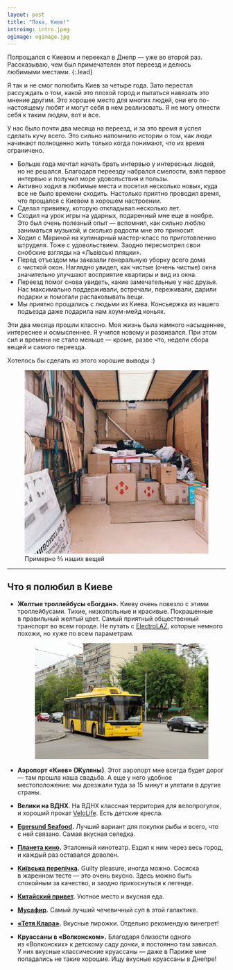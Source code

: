```yaml
---
layout: post
title: "Пока, Киев!"
introimg: intro.jpeg
ogimage: ogimage.jpg
---
```


Попрощался с Киевом и переехал в Днепр — уже во второй раз. Рассказываю, чем был примечателен этот переезд и делюсь любимыми местами.
{:.lead}

<!-- more -->

Я так и не смог полюбить Киев за четыре года. Зато перестал рассуждать о том, какой это плохой город и пытаться навязать это мнение другим. Это хорошее место для многих людей, они его по-настоящему любят и могут себя в нем реализовать. Я не могу отнести себя к таким людям, вот и все.

У нас было почти два месяца на переезд, и за это время я успел сделать кучу всего. Это сильно напомнило истории о том, как люди начинают полноценно жить только когда понимают, что их время ограничено.

- Больше года мечтал начать брать интервью у интересных людей, но не решался. Благодаря переезду набрался смелости, взял первое интервью и получил море удовольствия и пользы.
- Активно ходил в любимые места и посетил несколько новых, куда все не было времени сходить. Настолько приятно проводил время, что прощался с Киевом в хорошем настроении.
- Сделал прививку, которую откладывал несколько лет.
- Сходил на урок игры на ударных, подаренный мне еще в ноябре. Это был очень полезный опыт — вспомнил, как сильно люблю заниматься музыкой, и сколько радости мне это приносит.
- Ходил с Мариной на кулинарный мастер-класс по приготовлению штруделя. Тоже с удовольствием. Заодно пересмотрел свои снобские взгляды на «Львівські пляцки».
- Перед отъездом мы заказали генеральную уборку всего дома с чисткой окон. Наглядно увидел, как чистые (очень чистые) окна значительно улучшают восприятие квартиры и вид из окна.
- Переезд помог снова увидеть, какие замечательные у нас друзья. Нас максимально поддерживали, встречали, переживали, дарили подарки и помогали распаковывать вещи.
- Мы приятно прощались с людьми из Киева. Консьержка из нашего подъезда даже подарила нам хоум-мейд коньяк.

Эти два месяца прошли классно. Моя жизнь была намного насыщеннее, интереснее и осмысленнее. Я учился новому и развивался. При этом сил и времени не стало меньше — кроме, разве что, недели сбора вещей и самого переезда.

Хотелось бы сделать из этого хорошие выводы :)


<figure>
  <img src="/i/blog/goodbye-kiev/IMG_1477.JPG" alt="">
  <figcaption>Примерно ⅔ наших вещей</figcaption>
</figure>


* * *

## Что я полюбил в Киеве

- **Желтые троллейбусы «Богдан».** Киеву очень повезло с этими троллейбусами. Тихие, низкопольные и красивые. Покрашенные в правильный желтый цвет. Самый приятный общественный транспорт во всем городе. Не путать с [ElectroLAZ](https://ru.wikipedia.org/wiki/ЛАЗ_Е183), которые немного похожи, но хуже по всем параметрам.<figure><img src="/i/blog/goodbye-kiev/trolley.jpg" alt=""></figure>

- **Аэропорт «Киев» (Жуляны)**. Этот аэропорт мне всегда будет дорог — там прошла наша свадьба. А еще у него удобное местоположение: мы доезжали туда за 15 минут и улетали в другие страны.
- **Велики на ВДНХ**. На ВДНХ классная территория для велопрогулок, и хороший прокат [VeloLife](https://www.facebook.com/velolifekiev/). Есть детские кресла.
- **[Egersund Seafood](http://egersund.ua).** Лучший вариант для покупки рыбы и всего, что с ней связано. Самая вкусная селедка.
- **[Планета кино](https://planetakino.ua).** Эталонный кинотеатр. Ездил к ним через весь город, и каждый раз оставался доволен.
- **[Київська перепічка](https://uk.wikipedia.org/wiki/Київська_перепічка).** Guilty pleasure, иногда можно. Сосиска в жаренном тесте — это очень вкусно. Здесь можно быть спокойным за качество, и заодно прикоснуться к легенде.
- **[Китайский привет](https://www.facebook.com/hihichina/).** Уютное место и вкусная еда.
- **[Мусафир](https://www.musafir.com.ua).** Самый лучший чечевичный суп в этой галактике.
- **[«Тетя Клара»](https://klara.ua).** Вкусные пирожки. Отдельно рекомендую  винегрет!
- **Круассаны в «Волконском».** Благодаря близости одного из «Волконских» к детскому саду дочки, я постоянно там зависал. У них вкусные классические круассаны — даже в Париже мне попадались не такие хорошие. Ищу вкусные круассаны в Днепре!
